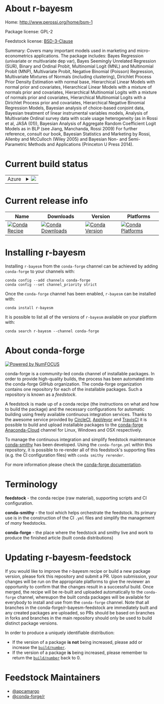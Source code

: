 About r-bayesm
==============

Home: http://www.perossi.org/home/bsm-1

Package license: GPL-2

Feedstock license: [BSD-3-Clause](https://github.com/conda-forge/r-bayesm-feedstock/blob/master/LICENSE.txt)

Summary: Covers many important models used in marketing and micro-econometrics applications.  The package includes: Bayes Regression (univariate or multivariate dep var), Bayes Seemingly Unrelated Regression (SUR), Binary and Ordinal Probit, Multinomial Logit (MNL) and Multinomial Probit (MNP), Multivariate Probit, Negative Binomial (Poisson) Regression, Multivariate Mixtures of Normals (including clustering), Dirichlet Process Prior Density Estimation with normal base, Hierarchical Linear Models with normal prior and covariates, Hierarchical Linear Models with a mixture of normals prior and covariates, Hierarchical Multinomial Logits with a mixture of normals prior and covariates, Hierarchical Multinomial Logits with a Dirichlet Process prior and covariates, Hierarchical Negative Binomial Regression Models, Bayesian analysis of choice-based conjoint data, Bayesian treatment of linear instrumental variables models, Analysis of Multivariate Ordinal survey data with scale usage heterogeneity (as in Rossi et al, JASA (01)), Bayesian Analysis of Aggregate Random Coefficient Logit Models as in BLP (see Jiang, Manchanda, Rossi 2009) For further reference, consult our book, Bayesian Statistics and Marketing by Rossi, Allenby and McCulloch (Wiley 2005) and Bayesian Non- and Semi-Parametric Methods and Applications (Princeton U Press 2014).

Current build status
====================


<table>
    
  <tr>
    <td>Azure</td>
    <td>
      <details>
        <summary>
          <a href="https://dev.azure.com/conda-forge/feedstock-builds/_build/latest?definitionId=989&branchName=master">
            <img src="https://dev.azure.com/conda-forge/feedstock-builds/_apis/build/status/r-bayesm-feedstock?branchName=master">
          </a>
        </summary>
        <table>
          <thead><tr><th>Variant</th><th>Status</th></tr></thead>
          <tbody><tr>
              <td>linux_64_r_base4.0</td>
              <td>
                <a href="https://dev.azure.com/conda-forge/feedstock-builds/_build/latest?definitionId=989&branchName=master">
                  <img src="https://dev.azure.com/conda-forge/feedstock-builds/_apis/build/status/r-bayesm-feedstock?branchName=master&jobName=linux&configuration=linux_64_r_base4.0" alt="variant">
                </a>
              </td>
            </tr><tr>
              <td>linux_64_r_base4.1</td>
              <td>
                <a href="https://dev.azure.com/conda-forge/feedstock-builds/_build/latest?definitionId=989&branchName=master">
                  <img src="https://dev.azure.com/conda-forge/feedstock-builds/_apis/build/status/r-bayesm-feedstock?branchName=master&jobName=linux&configuration=linux_64_r_base4.1" alt="variant">
                </a>
              </td>
            </tr><tr>
              <td>osx_64_r_base4.0</td>
              <td>
                <a href="https://dev.azure.com/conda-forge/feedstock-builds/_build/latest?definitionId=989&branchName=master">
                  <img src="https://dev.azure.com/conda-forge/feedstock-builds/_apis/build/status/r-bayesm-feedstock?branchName=master&jobName=osx&configuration=osx_64_r_base4.0" alt="variant">
                </a>
              </td>
            </tr><tr>
              <td>osx_64_r_base4.1</td>
              <td>
                <a href="https://dev.azure.com/conda-forge/feedstock-builds/_build/latest?definitionId=989&branchName=master">
                  <img src="https://dev.azure.com/conda-forge/feedstock-builds/_apis/build/status/r-bayesm-feedstock?branchName=master&jobName=osx&configuration=osx_64_r_base4.1" alt="variant">
                </a>
              </td>
            </tr><tr>
              <td>win_64_r_base4.0</td>
              <td>
                <a href="https://dev.azure.com/conda-forge/feedstock-builds/_build/latest?definitionId=989&branchName=master">
                  <img src="https://dev.azure.com/conda-forge/feedstock-builds/_apis/build/status/r-bayesm-feedstock?branchName=master&jobName=win&configuration=win_64_r_base4.0" alt="variant">
                </a>
              </td>
            </tr><tr>
              <td>win_64_r_base4.1</td>
              <td>
                <a href="https://dev.azure.com/conda-forge/feedstock-builds/_build/latest?definitionId=989&branchName=master">
                  <img src="https://dev.azure.com/conda-forge/feedstock-builds/_apis/build/status/r-bayesm-feedstock?branchName=master&jobName=win&configuration=win_64_r_base4.1" alt="variant">
                </a>
              </td>
            </tr>
          </tbody>
        </table>
      </details>
    </td>
  </tr>
</table>

Current release info
====================

| Name | Downloads | Version | Platforms |
| --- | --- | --- | --- |
| [![Conda Recipe](https://img.shields.io/badge/recipe-r--bayesm-green.svg)](https://anaconda.org/conda-forge/r-bayesm) | [![Conda Downloads](https://img.shields.io/conda/dn/conda-forge/r-bayesm.svg)](https://anaconda.org/conda-forge/r-bayesm) | [![Conda Version](https://img.shields.io/conda/vn/conda-forge/r-bayesm.svg)](https://anaconda.org/conda-forge/r-bayesm) | [![Conda Platforms](https://img.shields.io/conda/pn/conda-forge/r-bayesm.svg)](https://anaconda.org/conda-forge/r-bayesm) |

Installing r-bayesm
===================

Installing `r-bayesm` from the `conda-forge` channel can be achieved by adding `conda-forge` to your channels with:

```
conda config --add channels conda-forge
conda config --set channel_priority strict
```

Once the `conda-forge` channel has been enabled, `r-bayesm` can be installed with:

```
conda install r-bayesm
```

It is possible to list all of the versions of `r-bayesm` available on your platform with:

```
conda search r-bayesm --channel conda-forge
```


About conda-forge
=================

[![Powered by NumFOCUS](https://img.shields.io/badge/powered%20by-NumFOCUS-orange.svg?style=flat&colorA=E1523D&colorB=007D8A)](http://numfocus.org)

conda-forge is a community-led conda channel of installable packages.
In order to provide high-quality builds, the process has been automated into the
conda-forge GitHub organization. The conda-forge organization contains one repository
for each of the installable packages. Such a repository is known as a *feedstock*.

A feedstock is made up of a conda recipe (the instructions on what and how to build
the package) and the necessary configurations for automatic building using freely
available continuous integration services. Thanks to the awesome service provided by
[CircleCI](https://circleci.com/), [AppVeyor](https://www.appveyor.com/)
and [TravisCI](https://travis-ci.com/) it is possible to build and upload installable
packages to the [conda-forge](https://anaconda.org/conda-forge)
[Anaconda-Cloud](https://anaconda.org/) channel for Linux, Windows and OSX respectively.

To manage the continuous integration and simplify feedstock maintenance
[conda-smithy](https://github.com/conda-forge/conda-smithy) has been developed.
Using the ``conda-forge.yml`` within this repository, it is possible to re-render all of
this feedstock's supporting files (e.g. the CI configuration files) with ``conda smithy rerender``.

For more information please check the [conda-forge documentation](https://conda-forge.org/docs/).

Terminology
===========

**feedstock** - the conda recipe (raw material), supporting scripts and CI configuration.

**conda-smithy** - the tool which helps orchestrate the feedstock.
                   Its primary use is in the construction of the CI ``.yml`` files
                   and simplify the management of *many* feedstocks.

**conda-forge** - the place where the feedstock and smithy live and work to
                  produce the finished article (built conda distributions)


Updating r-bayesm-feedstock
===========================

If you would like to improve the r-bayesm recipe or build a new
package version, please fork this repository and submit a PR. Upon submission,
your changes will be run on the appropriate platforms to give the reviewer an
opportunity to confirm that the changes result in a successful build. Once
merged, the recipe will be re-built and uploaded automatically to the
`conda-forge` channel, whereupon the built conda packages will be available for
everybody to install and use from the `conda-forge` channel.
Note that all branches in the conda-forge/r-bayesm-feedstock are
immediately built and any created packages are uploaded, so PRs should be based
on branches in forks and branches in the main repository should only be used to
build distinct package versions.

In order to produce a uniquely identifiable distribution:
 * If the version of a package **is not** being increased, please add or increase
   the [``build/number``](https://docs.conda.io/projects/conda-build/en/latest/resources/define-metadata.html#build-number-and-string).
 * If the version of a package **is** being increased, please remember to return
   the [``build/number``](https://docs.conda.io/projects/conda-build/en/latest/resources/define-metadata.html#build-number-and-string)
   back to 0.

Feedstock Maintainers
=====================

* [@apcamargo](https://github.com/apcamargo/)
* [@conda-forge/r](https://github.com/conda-forge/r/)

